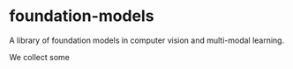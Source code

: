 # foundation-models
A library of foundation models in computer vision and multi-modal learning. 

We collect some 